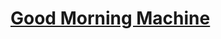 # [Good Morning Machine](https://education.lego.com/en-us/lessons/spikeessential-quirky-creations/spikeessential-good-morning-machine)
